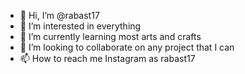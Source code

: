 - 👋 Hi, I’m @rabast17
- 👀 I’m interested in everything
- 🌱 I’m currently learning most arts and crafts
- 💞️ I’m looking to collaborate on any project that I can 
- 📫 How to reach me Instagram as rabast17

<!---
rabast17/rabast17 is a ✨ special ✨ repository because its `README.md` (this file) appears on your GitHub profile.
You can click the Preview link to take a look at your changes.
--->
